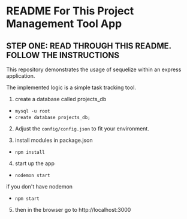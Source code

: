 # README For This Project Management Tool App

## STEP ONE: READ THROUGH THIS README. FOLLOW THE INSTRUCTIONS

This repository demonstrates the usage of sequelize within an express application.

The implemented logic is a simple task tracking tool.

1. create a database called projects_db
  * `mysql -u root`
  * `create database projects_db;`

2. Adjust the `config/config.json` to fit your environment.

3. install modules in package.json
  * `npm install`

4. start up the app
  * `nodemon start`

  if you don't have nodemon
  * `npm start`

5. then in the browser go to http://localhost:3000
